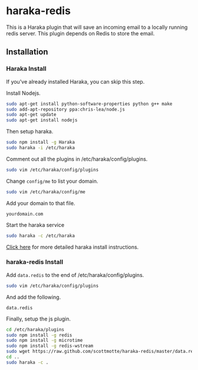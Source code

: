 # haraka-redis

This is a Haraka plugin that will save an incoming email to a locally running redis server. This plugin depends on Redis to store the email.

## Installation

### Haraka Install

If you've already installed Haraka, you can skip this step.

Install Nodejs.

```bash
sudo apt-get install python-software-properties python g++ make
sudo add-apt-repository ppa:chris-lea/node.js
sudo apt-get update
sudo apt-get install nodejs
```

Then setup haraka.

```bash
sudo npm install -g Haraka
sudo haraka -i /etc/haraka
```

Comment out all the plugins in /etc/haraka/config/plugins.

```bash
sudo vim /etc/haraka/config/plugins
```

Change `config/me` to list your domain.

```bash
sudo vim /etc/haraka/config/me
```

Add your domain to that file.

```
yourdomain.com
```

Start the haraka service

```bash
sudo haraka -c /etc/haraka
```

[Click here](http://beingasysadmin.wordpress.com/2013/04/16/haraka-a-nodejs-based-smtp-server/) for more detailed haraka install instructions.

### haraka-redis Install

Add `data.redis` to the end of /etc/haraka/config/plugins.

```bash
sudo vim /etc/haraka/config/plugins
```

And add the following.

```
data.redis
```

Finally, setup the js plugin.

```bash
cd /etc/haraka/plugins
sudo npm install -g redis
sudo npm install -g microtime
sudo npm install -g redis-wstream
sudo wget https://raw.github.com/scottmotte/haraka-redis/master/data.redis.js
cd ..
sudo haraka -c .
```


